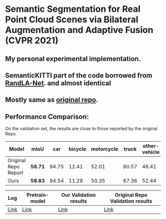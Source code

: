 # Semantic Segmentation for Real Point Cloud Scenes via Bilateral Augmentation and Adaptive Fusion (CVPR 2021)

## My personal experimental implementation. 
## SemanticKITTI part of the code borrowed from [RandLA-Net](https://github.com/QingyongHu/RandLA-Net). and almost identical
## Mostly same as [original repo](https://github.com/ShiQiu0419/BAAF-Net).

## Performance Comparison: 
On the validation set, the results are close to those reported by the original Repo

| Model | mIoU | car  | bicycle | motorcycle | truck | other-vehicle | person | bicyclist | motorcyclist | road | parking | sidewalk | other-ground | building | fence | vegetation | trunk | terrain | pole | traffic-sign |
| ---- | ---- | ------- | ---------- | ----- | ------------- | ------ | --------- | ------------ | ---- | ------- | -------- | ------------ | -------- | ----- | ---------- | ----- | ------- | ---- | ------------ | ---- |
| Original Repo Report |**58.71** | 94.75| 12.41| 52.01| 80.57| 46.41| 59.77| 75.02| 0.01| 93.11| 44.72| 80.74| 2.56| 89.84| 51.45| 87.09| 66.55| 77.33| 57.92| 43.23|
| Ours |**58.83** |94.54| 11.29| 50.35| 87.36| 52.44| 59.05| 73.08| 0.00| 93.24| 46.84| 81.05| 1.31| 89.33| 48.42| 86.30| 66.49| 77.44| 57.30| 42.02|


| **Log** | **Pretrain-model** | **Our Validation results** | **Original Repo Validation results**|
| ---------------- | --------------- | ------------------ | ------------------ | 
| [Link](train_log/log.txt) | [Link](results/Log_2022-11-27_14-29-54/snapshots) | [Link](results/test.zip) | [Link](https://drive.google.com/file/d/1grQ57rZXL34mAOmI_3IASovu_APOPMI3/view?usp=sharing) |